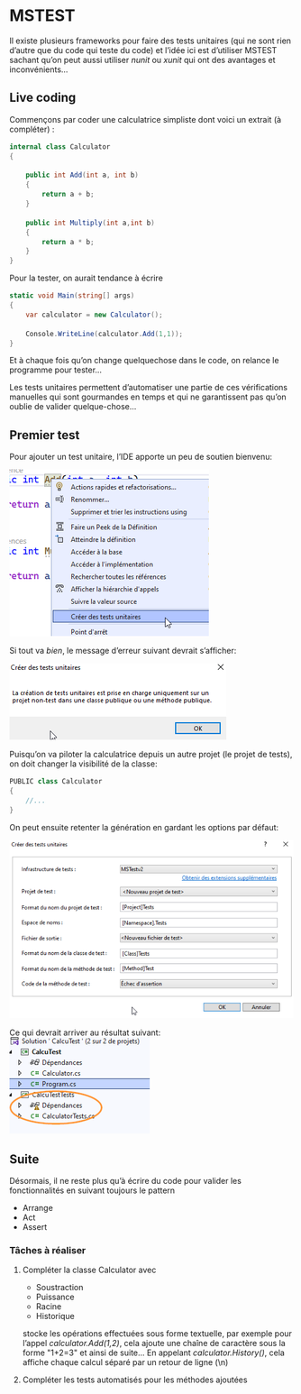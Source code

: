 # MSTEST
Il existe plusieurs frameworks pour faire des tests unitaires (qui ne sont rien d’autre que du code qui teste du code) et l’idée ici est d’utiliser MSTEST sachant qu’on peut aussi utiliser *nunit* ou *xunit* qui ont des avantages et inconvénients...

## Live coding
Commençons par coder une calculatrice simpliste dont voici un extrait (à compléter) :

```csharp
internal class Calculator
{

    public int Add(int a, int b)
    {
        return a + b;
    }

    public int Multiply(int a,int b)
    {
        return a * b;
    }
}
```

Pour la tester, on aurait tendance à écrire
```csharp
static void Main(string[] args)
{
    var calculator = new Calculator();

    Console.WriteLine(calculator.Add(1,1));
}
```

Et à chaque fois qu’on change quelquechose dans le code, on relance le programme pour tester...

Les tests unitaires permettent d’automatiser une partie de ces vérifications manuelles qui sont gourmandes en temps et qui ne garantissent pas qu’on oublie de valider quelque-chose...

## Premier test
Pour ajouter un test unitaire, l’IDE apporte un peu de soutien bienvenu:

![Alt text](calc-create-tests.png)

Si tout va *bien*, le message d’erreur suivant devrait s’afficher:

![Alt text](calc-create-tests-error-1.png)

Puisqu’on va piloter la calculatrice depuis un autre projet (le projet de tests), on doit changer la visibilité de la classe:
```csharp
PUBLIC class Calculator
{
    //...
}
```

On peut ensuite retenter la génération en gardant les options par défaut:

![Alt text](calc-create-tests-options.png)

Ce qui devrait arriver au résultat suivant:
![Alt text](calc-create-tests-done.png)

## Suite
Désormais, il ne reste plus qu’à écrire du code pour valider les fonctionnalités en suivant toujours le pattern 
- Arrange
- Act
- Assert

### Tâches à réaliser

1. Compléter la classe Calculator avec
   - Soustraction
   - Puissance
   - Racine
   - Historique
   
   stocke les opérations effectuées sous forme textuelle, par exemple pour l’appel *calculator.Add(1,2)*, cela ajoute une chaîne de caractère sous la forme "1+2=3" et ainsi de suite...
   En appelant *calculator.History()*, cela affiche chaque calcul séparé par un retour de ligne (\\n)
1. Compléter les tests automatisés pour les méthodes ajoutées

